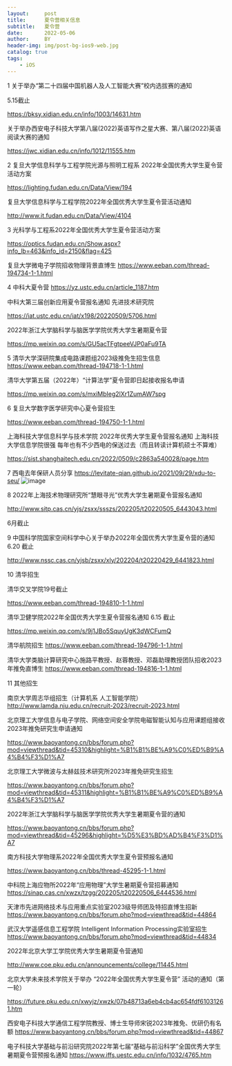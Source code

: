 ```yaml
---
layout:     post
title:      夏令营相关信息
subtitle:   夏令营
date:       2022-05-06
author:     BY
header-img: img/post-bg-ios9-web.jpg
catalog: true
tags:
    - iOS
---
```

1  关于举办“第二十四届中国机器人及人工智能大赛”校内选拔赛的通知

5.15截止

https://bksy.xidian.edu.cn/info/1003/14631.htm


关于举办西安电子科技大学第八届(2022)英语写作之星大赛、第八届(2022)英语阅读大赛的通知

https://jwc.xidian.edu.cn/info/1012/11555.htm

2 复旦大学信息科学与工程学院光源与照明工程系 2022年全国优秀大学生夏令营活动方案

https://lighting.fudan.edu.cn/Data/View/194

复旦大学信息科学与工程学院2022年全国优秀大学生夏令营活动通知

http://www.it.fudan.edu.cn/Data/View/4104

3 光科学与工程系2022年全国优秀大学生夏令营活动方案

https://optics.fudan.edu.cn/Show.aspx?info_lb=463&info_id=2150&flag=425

复旦大学微电子学院招收物理背景直博生
https://www.eeban.com/thread-194734-1-1.html

4 中科大夏令营 
https://yz.ustc.edu.cn/article_1187.htm

中科大第三届创新应用夏令营报名通知   先进技术研究院

https://iat.ustc.edu.cn/iat/x198/20220509/5706.html

2022年浙江大学脑科学与脑医学学院优秀大学生暑期夏令营

https://mp.weixin.qq.com/s/GU5acTFgtpeeVJP0aFu9TA

5  清华大学深研院集成电路课题组2023级推免生招生信息
https://www.eeban.com/thread-194718-1-1.html


清华大学第五届（2022年）“计算法学”夏令营即日起接收报名申请

https://mp.weixin.qq.com/s/mxiMbIeg2lXr1ZumAW7spg


6 复旦大学数字医学研究中心夏令营招生

https://www.eeban.com/thread-194750-1-1.html

上海科技大学信息科学与技术学院 2022年优秀大学生夏令营报名通知  上海科技大学信息学院很强 每年也有不少西电的保送过去（而且转读计算机硕士不算难）

https://sist.shanghaitech.edu.cn/2022/0509/c2863a540028/page.htm 

7 西电去年保研人员分享
https://levitate-qian.github.io/2021/09/29/xdu-to-seu/
![image](https://user-images.githubusercontent.com/24884878/167286574-8850e90b-60f5-4590-9856-1f28820d8148.png)

8 2022年上海技术物理研究所“慧眼寻光”优秀大学生暑期夏令营报名通知

http://www.sitp.cas.cn/yjs/zsxx/ssszs/202205/t20220505_6443043.html

6月截止

9 中国科学院国家空间科学中心关于举办2022年全国优秀大学生夏令营的通知  6.20 截止

http://www.nssc.cas.cn/yjsb/zsxx/xly/202204/t20220429_6441823.html

10 清华招生 

清华交叉学院19号截止

https://www.eeban.com/thread-194810-1-1.html 

清华卫健学院2022年全国优秀大学生夏令营报名通知 6.15 截止

https://mp.weixin.qq.com/s/9j1JBo5SquyUgK3dWCFumQ

清华航院招生 
https://www.eeban.com/thread-194796-1-1.html

清华大学类脑计算研究中心施路平教授、赵蓉教授、邓磊助理教授团队招收2023年推免直博生
https://www.eeban.com/thread-194816-1-1.html

11 其他招生 

南京大学周志华组招生（计算机系 人工智能学院）
http://www.lamda.nju.edu.cn/recruit-2023/recruit-2023.html

北京理工大学信息与电子学院、网络空间安全学院电磁智能认知与应用课题组接收2023年推免研究生申请通知

https://www.baoyantong.cn/bbs/forum.php?mod=viewthread&tid=45310&highlight=%B1%B1%BE%A9%C0%ED%B9%A4%B4%F3%D1%A7

北京理工大学微波与太赫兹技术研究所2023年推免研究生招生

https://www.baoyantong.cn/bbs/forum.php?mod=viewthread&tid=45311&highlight=%B1%B1%BE%A9%C0%ED%B9%A4%B4%F3%D1%A7


2022年浙江大学脑科学与脑医学学院优秀大学生暑期夏令营的通知

https://www.baoyantong.cn/bbs/forum.php?mod=viewthread&tid=45296&highlight=%D5%E3%BD%AD%B4%F3%D1%A7


南方科技大学物理系2022年全国优秀大学生夏令营预报名通知

https://www.baoyantong.cn/bbs/thread-45295-1-1.html


中科院上海应物所2022年“应用物理”大学生暑期夏令营招募通知
https://sinap.cas.cn/xwzx/tzgg/202205/t20220506_6444536.html

天津市先进网络技术与应用重点实验室2023级导师团及特招直博生招新
https://www.baoyantong.cn/bbs/forum.php?mod=viewthread&tid=44864

武汉大学遥感信息工程学院 Intelligent Information Processing实验室招生
https://www.baoyantong.cn/bbs/forum.php?mod=viewthread&tid=44834

2022年北京大学工学院优秀大学生暑期夏令营通知

http://www.coe.pku.edu.cn/announcements/college/11445.html

北京大学未来技术学院关于举办 “2022年全国优秀大学生夏令营” 活动的通知（第一轮）

https://future.pku.edu.cn/xwyjz/xwzk/07b48713a6eb4cb4ac654fdf61031261.htm

西安电子科技大学通信工程学院教授、博士生导师宋锐2023年推免、优研仍有名额
https://www.baoyantong.cn/bbs/forum.php?mod=viewthread&tid=44867


电子科技大学基础与前沿研究院2022年第七届“基础与前沿科学”全国优秀大学生暑期夏令营预报名通知
https://www.iffs.uestc.edu.cn/info/1032/4765.htm
